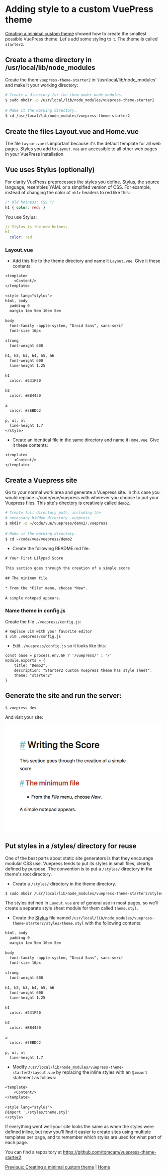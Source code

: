 
# Adding style to a custom VuePress theme

[Creating a minimal custom theme](./custom1.md) showed how to create the smallest possible
VuePress theme. Let's add some styling to it. The theme is called `starter2`.

## Create a theme directory in /usr/local/lib/node_modules

Create the them `vuepress-theme-starter2` in '/usr/local/lib/node_modules' 
and make it your working directory:

```bash
# Create a directory for the them under node_modules. 
$ sudo mkdir -p /usr/local/lib/node_modules/vuepress-theme-starter2

# Make it the working directory.
$ cd /usr/local/lib/node_modules/vuepress-theme-starter2
```

## Create the files Layout.vue and Home.vue

The file `Layout.vue` is important because it's the default template for
all web pages. Styles you add to `Layout.vue` are accessible to
all other web pages in your VuePress installation.

## Vue uses Stylus (optionally)

For clarity VuePress preprocesses the styles you define. [Stylus](http://stylus-lang.com/), the source language, resembles YAML or a simplfied version of CSS. For example, instead of
changing the color of `<h1>` headers to red like this:

```css
/* Old hotness: CSS */
h1 { color: red; }
```

You use Stylus:

```YAML
// Stylus is the new hotness
h1
  color: red
```

### Layout.vue

* Add this file to the theme directory and name it `Layout.vue`. Give it these contents:

```
<template>
    <Content/>
</template>

<style lang="stylus">
html, body
  padding 0
  margin 1em 5em 10em 5em

body
  font-family -apple-system, "Droid Sans", sans-serif
  font-size 16px

strong
  font-weight 600

h1, h2, h3, h4, h5, h6
  font-weight 600
  line-height 1.25

h1
  color: #231F20

h2
  color: #BB4430

a
  color: #7EBDC2

p, ul, ol
  line-height 1.7
</style>

```

* Create an identical file in the same directory and name it `Home.vue`. Give it these contents:

```
<template> 
    <Content/> 
</template> 
```
## Create a Vuepress site

Go to your normal work area and generate a Vuepress site. In this case
you would replace ~/code/vue/vuepress with wherever you choose to put
your Vuepress files. This site's directory is creatively called `demo2`.

```bash
# Create full directory path, including the
# necessary hidden directory .vuepress
$ mkdir -p ~/code/vue/vuepress/demo2/.vuepress

# Make it the working directory.
$ cd ~/code/vue/vuepress/demo2
```

* Create the following README.md file:

```
# Your First Lilypad Score

This section goes through the creation of a simple score

## The minimum file

* From the *File* menu, choose *New*.

A simple notepad appears.
```

### Name theme in config.js

Create the file `./vuepress/config.js`:

```
# Replace vim with your favorite editor 
$ vim .vuepress/config.js
```

* Edit `./vuepress/config.js` so it looks like this:

```
const base = process.env.GH ? '/vuepress/' : '/'
module.exports = {
    title: "Demo2",
    description: "Starter2 custom Vuepress theme has style sheet",
    theme: "starter2"
}
```

## Generate the site and run the server:

```bash
$ vuepress dev
```
And visit your site:

![Screen shot of the minimal VuePress theme named starter1](/assets/img/starter2-vuepress-custom-theme.png)

## Put styles in a /styles/ directory for reuse

One of the best parts about static site generators is that they encourage modular CSS use.
Vuepress tends to put its styles in small files, clearly defined by purpose. 
The convention is to put a `/styles/` directory in the theme's root directory.

* Create a `/styles/` directory in the theme directory.

```bash
$ sudo mkdir /usr/local/lib/node_modules/vuepress-theme-starter2/styles
```

The styles defined in `Layout.vue` are of general use in most pages, so we'll create a separate
style sheet module for them called `theme.styl`.

* Create the [Stylus](http://stylus-lang.com/) file named `/usr/local/lib/node_modules/vuepress-theme-starter2/styles/theme.styl` with the following contents:

```
html, body
  padding 0
  margin 1em 5em 10em 5em

body
  font-family -apple-system, "Droid Sans", sans-serif
  font-size 16px

strong
  font-weight 600

h1, h2, h3, h4, h5, h6
  font-weight 600
  line-height 1.25

h1
  color: #231F20

h2
  color: #BB4430

a
  color: #7EBDC2

p, ul, ol
  line-height 1.7
```

* Modify `/usr/local/lib/node_modules/vuepress-theme-starter2/Layout.vue` by replacing the
inline styles with an `@import` statement as follows:

```
<template>
    <Content/>
</template>

<style lang="stylus">
@import './styles/theme.styl'
</style>
```

If everything went well your site looks the same as when the styles were defined inline, 
but now you'll find it easier to create sites using multiple templates per page, and 
to remember which styles are used for what part of each page.

You can find a repository at https://github.com/tomcam/vuepress-theme-starter2

[Previous: Creating a minimal custom theme](custom1.md) | [Home](https://tomcam.github.io/vuepress.github.io/) 
